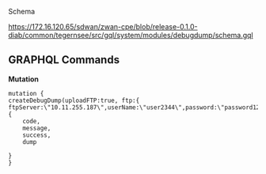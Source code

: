 Schema

https://172.16.120.65/sdwan/zwan-cpe/blob/release-0.1.0-diab/common/tegernsee/src/gql/system/modules/debugdump/schema.gql


## GRAPHQL Commands

**Mutation**

    mutation {
    createDebugDump(uploadFTP:true, ftp:{ ftpServer:\"10.11.255.187\",userName:\"user2344\",password:\"password123@\"}) {
        code,
        message,
        success,
        dump
        
    }
    }